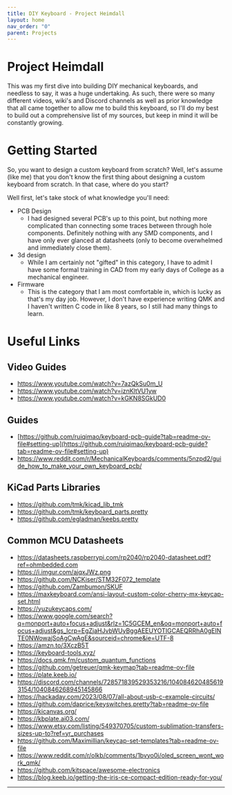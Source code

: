 ```yaml
---
title: DIY Keyboard - Project Heimdall
layout: home
nav_order: "0"
parent: Projects
---
```

# Project Heimdall
This was my first dive into building DIY mechanical keyboards, and needless to say, it was a huge undertaking. As such, there were so many different videos, wiki's and Discord channels as well as prior knowledge that all came together to allow me to build this keyboard, so I'll do my best to build out a comprehensive list of my sources, but keep in mind it will be constantly growing.

# Getting Started
So, you want to design a custom keyboard from scratch? Well, let's assume (like me) that you don't know the first thing about designing a custom keyboard from scratch. In that case, where do you start?

Well first, let's take stock of what knowledge you'll need:
- PCB Design
	- I had designed several PCB's up to this point, but nothing more complicated than connecting some traces between through hole components. Definitely nothing with any SMD components, and I have only ever glanced at datasheets (only to become overwhelmed and immediately close them).
- 3d design
	- While I am certainly not "gifted" in this category, I have to admit I have some formal training in CAD from my early days of College as a mechanical engineer. 
- Firmware
	- This is the category that I am most comfortable in, which is lucky as that's my day job. However, I don't have experience writing QMK and I haven't written C code in like 8 years, so I still had many things to learn.



# Useful Links
## Video Guides
- https://www.youtube.com/watch?v=7azQkSu0m_U
- https://www.youtube.com/watch?v=iznKltVU1yw
- https://www.youtube.com/watch?v=kGKN8SGkUD0
## Guides
- [https://github.com/ruiqimao/keyboard-pcb-guide?tab=readme-ov-file#setting-up](https://github.com/ruiqimao/keyboard-pcb-guide?tab=readme-ov-file#setting-up)
- https://www.reddit.com/r/MechanicalKeyboards/comments/5nzpd2/guide_how_to_make_your_own_keyboard_pcb/
## KiCad Parts Libraries
- https://github.com/tmk/kicad_lib_tmk
- https://github.com/tmk/keyboard_parts.pretty
- https://github.com/egladman/keebs.pretty

## Common MCU Datasheets
- https://datasheets.raspberrypi.com/rp2040/rp2040-datasheet.pdf?ref=ohmbedded.com
- https://i.imgur.com/ajqxJWz.png
- https://github.com/NCKiser/STM32F072_template
- https://github.com/Zambumon/SKUF
- https://maxkeyboard.com/ansi-layout-custom-color-cherry-mx-keycap-set.html
- https://yuzukeycaps.com/
- https://www.google.com/search?q=monport+auto+focus+adjust&rlz=1C5GCEM_en&oq=monport+auto+focus+adjust&gs_lcrp=EgZjaHJvbWUyBggAEEUYOTIGCAEQRRhA0gEINTE0NWowajSoAgCwAgE&sourceid=chrome&ie=UTF-8
- https://amzn.to/3XczB5T
- https://keyboard-tools.xyz/
- https://docs.qmk.fm/custom_quantum_functions
- https://github.com/getreuer/qmk-keymap?tab=readme-ov-file
- https://plate.keeb.io/
- https://discord.com/channels/728571839529353216/1040846204856193154/1040846268945145866
- https://hackaday.com/2023/08/07/all-about-usb-c-example-circuits/
- https://github.com/daprice/keyswitches.pretty?tab=readme-ov-file
- https://kicanvas.org/
- https://kbplate.ai03.com/
- https://www.etsy.com/listing/549370705/custom-sublimation-transfers-sizes-up-to?ref=yr_purchases
- https://github.com/Maximillian/keycap-set-templates?tab=readme-ov-file
- https://www.reddit.com/r/olkb/comments/1bvyo0j/oled_screen_wont_work_qmk/
- https://github.com/kitspace/awesome-electronics
- https://blog.keeb.io/getting-the-iris-ce-compact-edition-ready-for-you/

----
